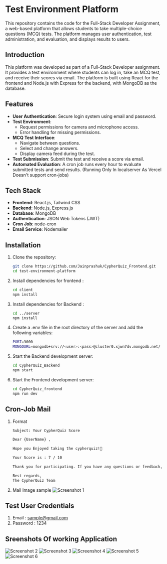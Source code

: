# Test Environment Platform

This repository contains the code for the Full-Stack Developer Assignment, a web-based platform that allows students to take multiple-choice questions (MCQ) tests. The platform manages user authentication, test administration, and evaluation, and displays results to users.

## Introduction

This platform was developed as part of a Full-Stack Developer assignment. It provides a test environment where students can log in, take an MCQ test, and receive their scores via email. The platform is built using React for the frontend and Node.js with Express for the backend, with MongoDB as the database.

## Features

- **User Authentication**: Secure login system using email and password.
- **Test Environment**: 
  - Request permissions for camera and microphone access.
  - Error handling for missing permissions.
- **MCQ Test Interface**:
  - Navigate between questions.
  - Select and change answers.
  - Display camera feed during the test.
- **Test Submission**: Submit the test and receive a score via email.
- **Automated Evaluation**: A cron job runs every hour to evaluate submitted tests and send results. (Running Only In localserver As Vercel Doesn't support cron-jobs)

## Tech Stack

- **Frontend**: React.js, Tailwind CSS
- **Backend**: Node.js, Express.js
- **Database**: MongoDB
- **Authentication**: JSON Web Tokens (JWT)
- **Cron Job**: node-cron
- **Email Service**: Nodemailer

## Installation

1. Clone the repository:

   ```bash
   git clone https://github.com/Jainprashuk/CypherQuiz_Frontend.git
   cd test-environment-platform

2. Install dependencies for  frontend :

   ``` bash
   cd client
   npm install

3. Install dependencies for  Backend :
   ``` bash
   cd ../server
   npm install

3. Create a .env file in the root directory of the server and add the following variables:
   ```bash
   PORT=3000
   MONGOURL=mongodb+srv://<user>:<pass>@cluster0.xjwn7dv.mongodb.net/

4. Start the Backend development server:
   ```bash
   cd CypherQuiz_Backend
   npm start
   
5. Start the Frontend development server:
   ```bash
   cd CypherQuiz_frontend
   npm run dev

## Cron-Job Mail

1. Format
   ```bash
   Subject: Your CypherQuiz Score

   Dear {UserName} ,

   Hope you Enjoyed taking the cypherquiz!🎉

   Your Score is : 7 / 10

   Thank you for participating. If you have any questions or feedback, feel free to reach out to us.

   Best regards,
   The CypherQuiz Team

2. Mail Image sample
   ![Screenshot 1](./pics/mail.png)

## Test User Credentials
   
   1. Email : sample@gmail.com
   2. Password : 1234

## Sreenshots Of working Application
![Screenshot 2](./pics/one.png)
![Screenshot 3](./pics/two.png)
![Screenshot 4](./pics/three.png)
![Screenshot 5](./pics/four.png)
![Screenshot 6](./pics/five.png)
